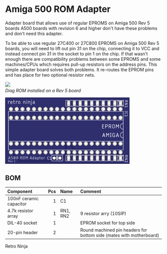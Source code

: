 # Amiga 500 ROM Adapter
Adapter board that allows use of regular EPROMS on Amiga 500 Rev 5 boards
A500 boards with revision 6 and higher don't have these problems and don't need this adapter.

To be able to use regular 27C400 or 27C800 EPROMS on Amiga 500 Rev 5 boards, you will need to lift out pin 31 on the chip, connecting it to VCC and instead connect pin 31 in the socket to pin 1 on the chip.
If that wasn't enough there are compatibility problems between some EPROMS and some machines/CPUs which requires pull-up resistors on the address pins.
This simple adapter board solves both problems. It re-routes the EPROM pins and has place for two optional resistor nets.

<img src="images/rev1_installed.jpg" width="500"/><br/>
*Diag ROM installed on a Rev 5 board*

<img src="images/rev1_top.png" alt="PCB top" width="400"/><br/>


## BOM
 |Component|Pcs |Name|Comment|
 |:--------|---:|:---|:------|
 | 100nF  ceramic capacitor| 1 | C1 | |
 | 4.7k resistor array | 1 | RN1, RN2 | 9 resistor arry (10SIP)| 
 | DIL-40 socket | 1 || EPROM socket for top side| 
 | 20-pin header | 2 || Round machined pin headers for bottom side (mates with motherboard) | 

Retro Ninja
